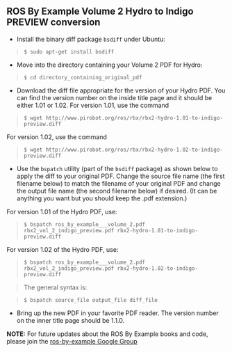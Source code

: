 ## ROS By Example Volume 2 Hydro to Indigo PREVIEW conversion ##

  * Install the binary diff package `bsdiff` under Ubuntu:

> `$ sudo apt-get install bsdiff`

  * Move into the directory containing your Volume 2 PDF for Hydro:

> `$ cd directory_containing_original_pdf`

  * Download the diff file appropriate for the version of your Hydro PDF.  You can find the version number on the inside title page and it should be either 1.01 or 1.02.  For version 1.01, use the command

> `$ wget http://www.pirobot.org/ros/rbx/rbx2-hydro-1.01-to-indigo-preview.diff`

For version 1.02, use the command

> `$ wget http://www.pirobot.org/ros/rbx/rbx2-hydro-1.02-to-indigo-preview.diff`

  * Use the `bspatch` utility (part of the `bsdiff` package) as shown below to apply the diff to your original PDF. Change the source file name (the first filename below) to match the filename of your original PDF and change the output file name (the second filename below) if desired. (It can be anything you want but you should keep the .pdf extension.)

For version 1.01 of the Hydro PDF, use:

> `$ bspatch ros_by_example___volume_2.pdf rbx2_vol_2_indigo_preview.pdf rbx2-hydro-1.01-to-indigo-preview.diff`

For version 1.02 of the Hydro PDF, use:

> `$ bspatch ros_by_example___volume_2.pdf rbx2_vol_2_indigo_preview.pdf rbx2-hydro-1.02-to-indigo-preview.diff`

> The general syntax is:

> `$ bspatch source_file output_file diff_file`

  * Bring up the new PDF in your favorite PDF reader.  The version number on the inner title page should be 1.1.0.

**NOTE:** For future updates about the ROS By Example books and code, please join the [ros-by-example Google Group](https://groups.google.com/forum/#%21forum/ros-by-example)
